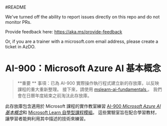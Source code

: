 #README

We've turned off the ability to report issues directly on this repo and do not monitor PRs.

Provide feedback here: https://aka.ms/provide-feedback

Or, if you are a trainer with a microsoft.com email address, please create a ticket in AzDO.

# AI-900：Microsoft Azure AI 基本概念

>**重要 ** 事項：已為 AI-900 實際操作執行程式建立新的存放庫，以反映課程的重大重新整理。 接下來，請使用 [ mslearn-ai-fundamentals ](https://github.com/MicrosoftLearning/mslearn-ai-fundamentals) 。 我們會在日曆年度結束之前淘汰此存放庫。 

此存放庫包含適用於 Microsoft 課程的實作教室練習 [AI-900 *Microsoft Azure AI 基本概念*](https://docs.microsoft.com/en-us/learn/certifications/courses/ai-900t00)和 [Microsoft Learn 自學型課程模組](https://docs.microsoft.com/learn/certifications/azure-ai-fundamentals)。 這些實驗室旨在配合學習教材，讓學習者能夠利用其中描述的技術來練習。 

